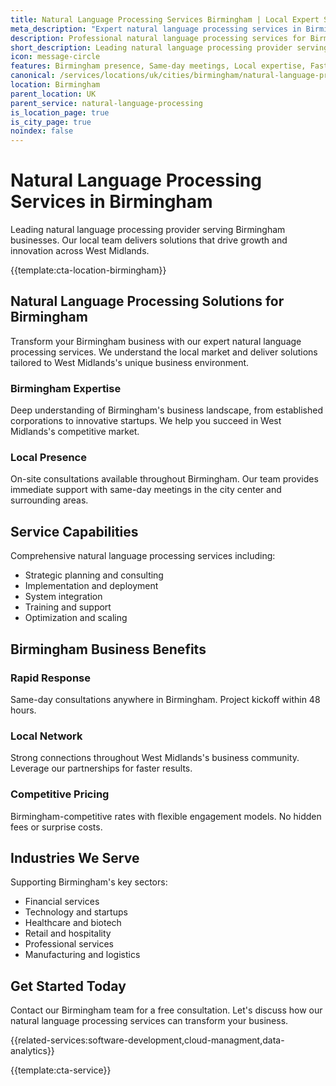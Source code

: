 ```yaml
---
title: Natural Language Processing Services Birmingham | Local Expert Solutions
meta_description: "Expert natural language processing services in Birmingham. Local team, same-day consultations, proven results. Transform your business today."
description: Professional natural language processing services for Birmingham businesses
short_description: Leading natural language processing provider serving Birmingham and West Midlands.
icon: message-circle
features: Birmingham presence, Same-day meetings, Local expertise, Fast deployment, Competitive rates, Proven track record
canonical: /services/locations/uk/cities/birmingham/natural-language-processing-birmingham.html
location: Birmingham
parent_location: UK
parent_service: natural-language-processing
is_location_page: true
is_city_page: true
noindex: false
---
```


# Natural Language Processing Services in Birmingham

Leading natural language processing provider serving Birmingham businesses. Our local team delivers solutions that drive growth and innovation across West Midlands.

{{template:cta-location-birmingham}}

## Natural Language Processing Solutions for Birmingham

Transform your Birmingham business with our expert natural language processing services. We understand the local market and deliver solutions tailored to West Midlands's unique business environment.

### Birmingham Expertise

Deep understanding of Birmingham's business landscape, from established corporations to innovative startups. We help you succeed in West Midlands's competitive market.

### Local Presence

On-site consultations available throughout Birmingham. Our team provides immediate support with same-day meetings in the city center and surrounding areas.

## Service Capabilities

Comprehensive natural language processing services including:
- Strategic planning and consulting
- Implementation and deployment
- System integration
- Training and support
- Optimization and scaling

## Birmingham Business Benefits

### Rapid Response
Same-day consultations anywhere in Birmingham. Project kickoff within 48 hours.

### Local Network
Strong connections throughout West Midlands's business community. Leverage our partnerships for faster results.

### Competitive Pricing
Birmingham-competitive rates with flexible engagement models. No hidden fees or surprise costs.

## Industries We Serve

Supporting Birmingham's key sectors:
- Financial services
- Technology and startups
- Healthcare and biotech
- Retail and hospitality
- Professional services
- Manufacturing and logistics

## Get Started Today

Contact our Birmingham team for a free consultation. Let's discuss how our natural language processing services can transform your business.

{{related-services:software-development,cloud-managment,data-analytics}}

{{template:cta-service}}
